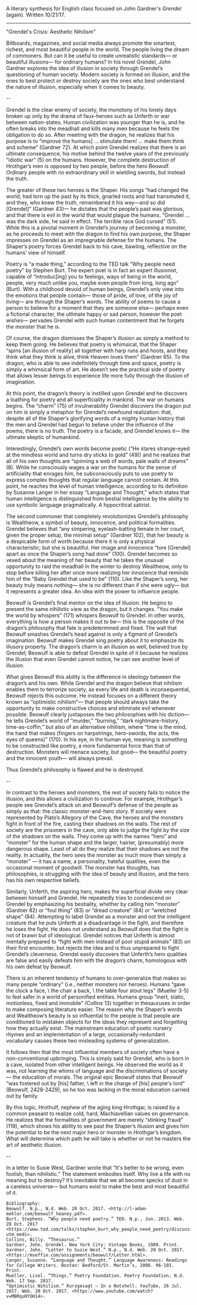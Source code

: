 A literary synthesis for English class focused on John Gardner's *Grendel* (again). Written 10/21/17.

---

"Grendel's Crisis: Aesthetic Nihilism"

Billboards, magazines, and social media always promote the smartest, richest, and most beautiful people in the world. The people living the dream of commoners. But can it be useful to create unrealistic standards— or beautiful illusions— for ordinary humans? In his novel Grendel, John Gardner explores the idea of illusion in society through Grendel’s questioning of human society. Modern society is formed on illusion, and the ones to best protect or destroy society are the ones who best understand the nature of illusion, especially when it comes to beauty.

--

Grendel is the clear enemy of society, the monotony of his lonely days broken up only by the drama of faux-heroes such as Unferth or war between nation-states. Human civilization was younger than he is, and he often breaks into the meadhall and kills many men because he feels the obligation to do so. After meeting with the dragon, he realizes that his purpose is to “improve the humans] … stimulate them! … make them think and scheme” (Gardner 72). At which point Grendel realizes that there is an ultimate consequence, his motive behind the twelve years of the previously “idiotic war” (5) on the humans.
However, the complete destruction of Hrothgar’s men is opposed by two people, before the hero Beowulf. Ordinary people with no extraordinary skill in wielding swords, but instead the truth.

The greater of these two heroes is the Shaper. His songs “had changed the world, had torn up the past by its thick, gnarled roots and had transmuted it, and they, who knew the truth, remembered it his way—and so did [Grendel]” (Gardner 43)— he dictates that the people’s past was glorious, and that there is evil in the world that would plague the humans. “Grendel … was the dark side, he said in effect. The terrible race God cursed” (51). While this is a pivotal moment in Grendel’s journey of becoming a monster, as he proceeds to meet with the dragon to find his own purpose, the Shaper impresses on Grendel as an impregnable defense for the humans. The Shaper’s poetry forces Grendel back to his cave, bawling, reflective on the humans’ view of himself.

Poetry is “a made thing,” according to the TED talk “Why people need poetry” by Stephen Burt. The expert poet is in fact an expert illusionist, capable of “introduc[ing] you to feelings, ways of being in the world, people, very much unlike you, maybe even people from long, long ago” (Burt). With a childhood devoid of human beings, Grendel’s only view into the emotions that people contain— those of pride, of love, of the joy of living— are through the Shaper’s words. The ability of poems to cause a person to believe for a moment that they are someone else— perhaps even a fictional character, the ultimate happy or sad person, however the poet wishes— pervades Grendel with such human contentment that he forgets the monster that he is.

Of course, the dragon dismisses the Shaper’s illusion as simply a method to keep them going. He believes that poetry is whimsical, that the Shaper “spins [an illusion of reality] all together with harp runs and hoots, and they think what they think is alive, think Heaven loves them” (Gardner 65). To the dragon, who is able to see indefinitely through time and space, poetry is simply a whimsical form of art. He doesn’t see the practical side of poetry that allows lesser beings to experience life more fully through the illusion of imagination.

At this point, the dragon’s theory is instilled upon Grendel and he discovers a loathing for poetry and all superficiality in mankind. The war on humans begins. The “charm” (75) of invulnerability Grendel discovers the dragon put on him is simply a metaphor for Grendel’s newfound realization: that, despite all of the Shaper’s glorifying words of a mighty human history that the men and Grendel had begun to believe under the influence of the poems, there is no truth. The poetry is a facade, and Grendel knows it— the ultimate skeptic of humankind.

Interestingly, Grendel’s own words become poetic (“He stares strange-eyed at the mindless world and turns dry sticks to gold” (49)) and he realizes that all of his own thoughts are “spinning a web of words, pale walls of dreams” (8). While he consciously wages a war on the humans for the sense of artificiality that enrages him, he subconsciously puts to use poetry to express complex thoughts that regular language cannot contain. At this point, he reaches the level of human intelligence, according to its definition by Susanne Langer in her essay “Language and Thought,” which states that human intelligence is distinguished from bestial intelligence by the ability to use symbolic language pragmatically. A hypocritical satirist.

The second commoner that completely revolutionizes Grendel’s philosophy is Wealtheow, a symbol of beauty, innocence, and political formalities. Grendel believes that “any simpering, eyelash-batting female in her court, given the proper setup, the minimal setup” (Gardner 102), that her beauty is a despicable form of worth because there it is only a physical characteristic; but she is beautiful. Her image and innocence “tore [Grendel] apart as once the Shaper’s song had done” (100). Grendel becomes so vexed about the meaning of her beauty that he takes the unusual opportunity to raid the meadhall in the winter to destroy Wealtheow, only to stop before killing her after once more realizing her innocence that reminds him of the “Baby Grendel that used to be” (110). Like the Shaper’s song, her beauty truly means nothing— she is no different than if she were ugly— but it represents a greater idea. An idea with the power to influence people.

Beowulf is Grendel’s final mentor on the idea of illusion. He begins to present the same nihilistic view as the dragon, but it changes. “You make the world by whispers” (171) whispers Beowulf to Grendel. In other words, everything is how a person makes it out to be— this is the opposite of the dragon’s philosophy that fate is predetermined and fixed. The wall that Beowulf smashes Grendel’s head against is only a figment of Grendel’s imagination. Beowulf makes Grendel sing poetry about it to emphasize its illusory property. The dragon’s charm is an illusion as well, believed true by Grendel; Beowulf is able to defeat Grendel in spite of it because he realizes the illusion that even Grendel cannot notice, he can see another level of illusion.

What gives Beowulf this ability is the difference in ideology between the dragon’s and his own. While Grendel and the dragon believe that nihilism enables them to terrorize society, as every life and death is inconsequential, Beowulf rejects this outcome. He instead focuses on a different theory known as “optimistic nihilism”— that people should always take the opportunity to make constructive choices and eliminate evil whenever possible. Beowulf clearly juxtaposes the two philosophies with his diction— he tells Grendel’s world of “murder,” “burning,” “dark nightmare-history, time-as-coffin,” but also of an alternative nihilism, where “time is the mind, the hand that makes (fingers on harpstrings, hero-swords, the acts, the eyes of queens)” (170). In his eye, in the human eye, meaning is something to be constructed like poetry, a more fundamental force than that of destruction. Monsters will menace society, but good— the beautiful poetry and the innocent youth— will always prevail.

Thus Grendel’s philosophy is flawed and he is destroyed.

--

In contrast to the heroes and monsters, the rest of society fails to notice the illusion, and this allows a civilization to continue. For example, Hrothgar’s people see Grendel’s attack on and Beowulf’s defense of the people as simply as that: the classic monster-and-hero story. If society were represented by Plato’s Allegory of the Cave, the heroes and the monsters fight in front of the fire, casting their shadows on the walls. The rest of society are the prisoners in the cave, only able to judge the fight by the size of the shadows on the walls. They come up with the names “hero” and “monster” for the human shape and the larger, hairier, (presumably) more dangerous shape. Least of all do they realize that their shadows are not the reality. In actuality, the hero sees the monster as much more than simply a “monster” — it has a name, a personality, hateful qualities, even the occasional moment of goodwill. The monster has thoughts, has philosophies, is struggling with the idea of beauty and illusion, and the hero has his own respective beliefs.

Similarly, Unferth, the aspiring hero, makes the superficial divide very clear between himself and Grendel. He repeatedly tries to condescend on Grendel by emphasizing his bestiality, whether by calling him “monster” (Gardner 82) or “foul thing” (83) or “dread creature” (84) or “wretched shape” (84). Attempting to label Grendel as a monster and not the intelligent creature that he puts Unferth at a disadvantage in the fight, and therefore he loses the fight. He does not understand as Beowulf does that the fight is not of brawn but of ideological. Grendel notices that Unferth is almost mentally prepared to “fight with men instead of poor stupid animals” (83) on their first encounter, but rejects the idea and is thus unprepared to fight Grendel’s cleverness. Grendel easily discovers that Unferth’s hero qualities are false and easily defeats him with the dragon’s charm, homologous with his own defeat by Beowulf.

There is an inherent tendency of humans to over-generalize that makes so many people “ordinary” (i.e., neither monsters nor heroes). Humans “gave the clock a face, \ the chair a back, \ the table four stout legs” (Mueller 3-5) to feel safer in a world of personified entities. Humans group “inert, static, motionless, fixed and immobile” (Collins 13) together in thesauruses in order to make composing literature easier. The reason why the Shaper’s words and Wealtheow’s beauty is so influential to the people is that people are conditioned to mistaken objects for the ideas they represent and forgetting how they actually exist. The mainstream education of poetic nursery rhymes and an implementation of a large, occasionally-redundant vocabulary causes these two misleading systems of generalization.

It follows then that the most influential members of society often have a non-conventional upbringing. This is simply said for Grendel, who is born in a cave, isolated from other intelligent beings. He observed the world as it was, not learning the whims of language and the discriminations of society— the education of morals. The original epic Beowulf states that Beowulf “was fostered out by [his] father, \ left in the charge of [his] people's lord” (Beowulf, 2428-2429), so he too was lacking in the moral education carried out by family.

By this logic, Hrothulf, nephew of the aging king Hrothgar, is raised by a common peasant to realize cold, hard, Machiavellian values on governance. He realizes that the formalities of government are merely “stinking fraud” (119), which shows his ability to see past the Shaper’s illusion and gives him the potential to be the next major hero or monster in Hrothgar’s kingdom. What will determine which path he will take is whether or not he masters the art of aesthetic illusion.

--

In a letter to Susie West, Gardner wrote that “It's better to be wrong, even foolish, than nihilistic.” The statement embodies itself. Why live a life with no meaning but to destroy? It’s inevitable that we all become specks of dust in a careless universe— but humans exist to make the best and most beautiful of it.

    Bibliography:
    Beowulf. N.p., N.d. Web. 20 Oct. 2017. <http://l-adam-mekler.com/beowulf_heaney.pdf>.
    Burt, Stephens. “Why people need poetry.” TED. N.p., Jun. 2013. Web. 20 Oct. 2017 <https://www.ted.com/talks/stephen_burt_why_people_need_poetry/discussion?utm_medi>. 
    Collins, Billy. “Thesaurus.”
    Gardner, John. Grendel. New York City: Vintage Books, 1989. Print.
    Gardner, John. “Letter to Susie West.” N.p., N.d. Web. 20 Oct. 2017. <https://mseffie.com/assignments/beowulf/Letter.html>. 
    Langer, Susanne. “Language and Thought.” Language Awareness: Readings for College Writers. Boston: Bedford/St. Martin’s, 2000. 96-103. Print. 
    Mueller, Lisel. “Things.” Poetry Foundation. Poetry Foundation, N.d. Web. 17 Sep. 2017.
    “Optimistic Nihilism.” Kurzgesagt – In a Nutshell. YouTube, 26 Jul. 2017. Web. 20 Oct. 2017. <https://www.youtube.com/watch?v=MBRqu0YOH14>.
